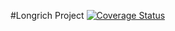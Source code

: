 #Longrich Project 
[![Coverage Status](https://coveralls.io/repos/github/bettblake08/Longrich/badge.svg?branch=master)](https://coveralls.io/github/bettblake08/Longrich?branch=master)